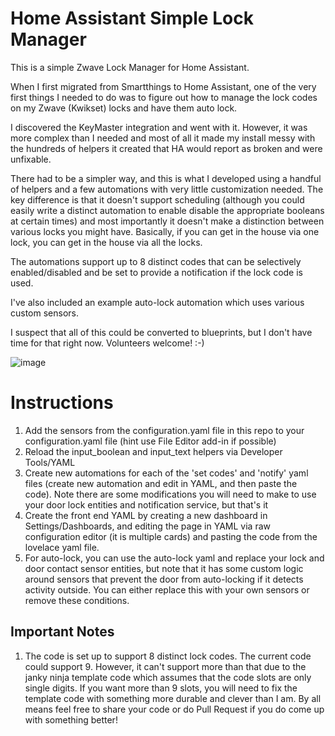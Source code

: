 # Home Assistant Simple Lock Manager
This is a simple Zwave Lock Manager for Home Assistant.

When I first migrated from Smartthings to Home Assistant, one of the very first things I needed to do was to figure out how to manage the lock codes on my Zwave (Kwikset) locks and have them auto lock.

I discovered the KeyMaster integration and went with it.  However, it was more complex than I needed and most of all it made my install messy with the hundreds of helpers it created that HA would report as broken and were unfixable. 

There had to be a simpler way, and this is what I developed using a handful of helpers and a few automations with very little customization needed.  The key difference is that it doesn't support scheduling (although you could easily write a distinct automation to enable disable the appropriate booleans at certain times) and most importantly it doesn't make a distinction between various locks you might have.  Basically, if you can get in the house via one lock, you can get in the house via all the locks.  

The automations support up to 8 distinct codes that can be selectively enabled/disabled and be set to provide a notification if the lock code is used.

I've also included an example auto-lock automation which uses various custom sensors.

I suspect that all of this could be converted to blueprints, but I don't have time for that right now.  Volunteers welcome! :-)

![image](https://user-images.githubusercontent.com/25288127/208971061-797fa4b9-3915-4080-887a-2de3f22d9b04.png)

# Instructions
1) Add the sensors from the configuration.yaml file in this repo to your configuration.yaml file (hint use File Editor add-in if possible)
2) Reload the input_boolean and input_text helpers via Developer Tools/YAML
3) Create new automations for each of the 'set codes' and 'notify' yaml files (create new automation and edit in YAML, and then paste the code).  Note there are some modifications you will need to make to use your door lock entities and notification service, but that's it
4) Create the front end YAML by creating a new dashboard in Settings/Dashboards, and editing the page in YAML via raw configuration editor (it is multiple cards) and pasting the code from the lovelace yaml file.
5) For auto-lock, you can use the auto-lock yaml and replace your lock and door contact sensor entities, but note that it has some custom logic around sensors that prevent the door from auto-locking if it detects activity outside.  You can either replace this with your own sensors or remove these conditions.

## Important Notes
1) The code is set up to support 8 distinct lock codes.  The current code could support 9.  However, it can't support more than that due to the janky ninja template code which assumes that the code slots are only single digits.  If you want more than 9 slots, you will need to fix the template code with something more durable and clever than I am.  By all means feel free to share your code or do Pull Request if you do come up with something better!
